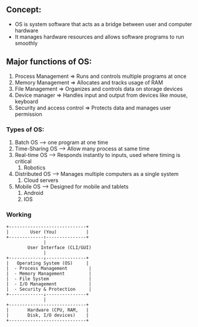 
## Concept:
 * OS is system software that acts as a bridge between user and computer hardware
 * It manages hardware resources and allows software programs to run smoothly

## Major functions of OS:
1. Process Management => Runs and controls multiple programs at once
2. Memory Management => Allocates and tracks usage of RAM
3. File Management => Organizes and controls data on storage devices
4. Device manager => Handles input and output from devices like mouse, keyboard
5. Security and access control => Protects data and manages user permission

### Types of OS:
1. Batch OS --> one program at one time
2. Time-Sharing OS --> Allow many process at same time
3. Real-time OS --> Responds instantly to inputs, used where timing is critical
	1. Robotics
4. Distributed OS --> Manages multiple computers as a single system 
	1. Cloud servers
5. Mobile OS --> Designed for mobile and tablets
	1. Android
	2. IOS

### Working

```
+-----------------------------+
|        User (You)           |
+-------------↑---------------+
              |
        User Interface (CLI/GUI)
              |
+-------------↓---------------+
|   Operating System (OS)     |
|  - Process Management        |
|  - Memory Management         |
|  - File System               |
|  - I/O Management            |
|  - Security & Protection     |
+-------------↓---------------+
              |
+-----------------------------+
|       Hardware (CPU, RAM,   |
|       Disk, I/O devices)    |
+-----------------------------+

```